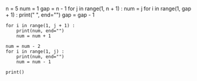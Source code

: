 n = 5
num = 1
gap = n - 1
for j in range(1, n + 1) :
    num = j
    for i in range(1, gap + 1) :
        print(" ", end="")
    gap = gap - 1
         
    for i in range(1, j + 1) :
        print(num, end="")
        num = num + 1
     
    num = num - 2
    for i in range(1, j) :
        print(num, end="")
        num = num - 1
     
    print()
